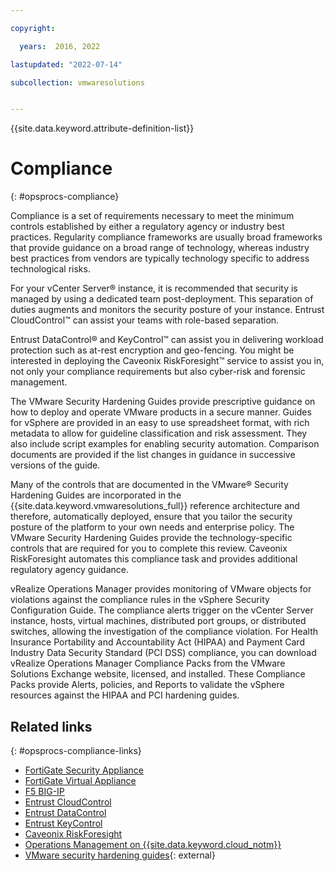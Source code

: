 ```yaml
---

copyright:

  years:  2016, 2022

lastupdated: "2022-07-14"

subcollection: vmwaresolutions


---
```


{{site.data.keyword.attribute-definition-list}}

# Compliance
{: #opsprocs-compliance}

Compliance is a set of requirements necessary to meet the minimum controls established by either a regulatory agency or industry best practices. Regularity compliance frameworks are usually broad frameworks that provide guidance on a broad range of technology, whereas industry best practices from vendors are typically technology specific to address technological risks.

For your vCenter Server® instance, it is recommended that security is managed by using a dedicated team post-deployment. This separation of duties augments and monitors the security posture of your instance. Entrust CloudControl™ can assist your teams with role-based separation.

Entrust DataControl® and KeyControl™ can assist you in delivering workload protection such as at-rest encryption and geo-fencing. You might be interested in deploying the Caveonix RiskForesight™ service to assist you in, not only your compliance requirements but also cyber-risk and forensic management.

The VMware Security Hardening Guides provide prescriptive guidance on how to deploy and operate VMware products in a secure manner. Guides for vSphere are provided in an easy to use spreadsheet format, with rich metadata to allow for guideline classification and risk assessment. They also include script examples for enabling security automation. Comparison documents are provided if the list changes in guidance in successive versions of the guide.

Many of the controls that are documented in the VMware® Security Hardening Guides are incorporated in the {{site.data.keyword.vmwaresolutions_full}} reference architecture and therefore, automatically deployed, ensure that you tailor the security posture of the platform to your own needs and enterprise policy. The VMware Security Hardening Guides provide the technology-specific controls that are required for you to complete this review. Caveonix RiskForesight automates this compliance task and provides additional regulatory agency guidance.

vRealize Operations Manager provides monitoring of VMware objects for violations against the compliance rules in the vSphere Security Configuration Guide. The compliance alerts trigger on the vCenter Server instance, hosts, virtual machines, distributed port groups, or distributed switches, allowing the investigation of the compliance violation. For Health Insurance Portability and Accountability Act (HIPAA) and Payment Card Industry Data Security Standard (PCI DSS) compliance, you can download vRealize Operations Manager Compliance Packs from the VMware Solutions Exchange website, licensed, and installed. These Compliance Packs provide Alerts, policies, and Reports to validate the vSphere resources against the HIPAA and PCI hardening guides.

## Related links
{: #opsprocs-compliance-links}

* [FortiGate Security Appliance](/docs/vmwaresolutions?topic=vmwaresolutions-fsa_considerations)
* [FortiGate Virtual Appliance](/docs/vmwaresolutions?topic=vmwaresolutions-fortinetvm_considerations)
* [F5 BIG-IP](/docs/vmwaresolutions?topic=vmwaresolutions-f5_considerations)
* [Entrust CloudControl](/docs/vmwaresolutions?topic=vmwaresolutions-entrust-cc_considerations)
* [Entrust DataControl](/docs/vmwaresolutions?topic=vmwaresolutions-entrust-dc_considerations)
* [Entrust KeyControl](/docs/vmwaresolutions?topic=vmwaresolutions-entrust-kc_considerations)
* [Caveonix RiskForesight](/docs/vmwaresolutions?topic=vmwaresolutions-caveonix_considerations)
* [Operations Management on {{site.data.keyword.cloud_notm}}](/docs/vmwaresolutions?topic=vmwaresolutions-opsmgmt-intro)
* [VMware security hardening guides](https://www.vmware.com/security/hardening-guides.html){: external}
